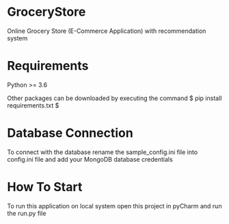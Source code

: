 # GroceryStore
Online Grocery Store (E-Commerce Application) with recommendation system

# Requirements
Python >= 3.6

Other packages can be downloaded by executing the command
$ pip install requirements.txt $

# Database Connection
To connect with the database rename the sample_config.ini file into config.ini file and add your MongoDB database credentials

# How To Start
To run this application on local system open this project in pyCharm and run the run.py file

